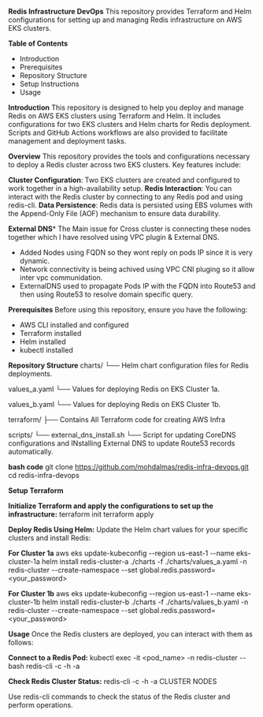 

**Redis Infrastructure DevOps**
This repository provides Terraform and Helm configurations for setting up and managing Redis infrastructure on AWS EKS clusters.

**Table of Contents**
- Introduction
- Prerequisites
- Repository Structure
- Setup Instructions
- Usage


**Introduction**
This repository is designed to help you deploy and manage Redis on AWS EKS clusters using Terraform and Helm. It includes configurations for two EKS clusters and Helm charts for Redis deployment. Scripts and GitHub Actions workflows are also provided to facilitate management and deployment tasks.

**Overview**
This repository provides the tools and configurations necessary to deploy a Redis cluster across two EKS clusters. Key features include:

**Cluster Configuration**: Two EKS clusters are created and configured to work together in a high-availability setup.
**Redis Interaction**: You can interact with the Redis cluster by connecting to any Redis pod and using redis-cli.
**Data Persistence**: Redis data is persisted using EBS volumes with the Append-Only File (AOF) mechanism to ensure data durability.

**External DNS***
The Main issue for Cross cluster is connecting these nodes together which I have resolved using VPC plugin & External DNS.
- Added Nodes using FQDN so they wont reply on pods IP since it is very dynamic.
- Network connectivity is being achived using VPC CNI pluging so it allow inter vpc communidation.
- ExternalDNS used to propagate Pods IP with the FQDN into Route53 and then using Route53 to resolve domain specific query.

**Prerequisites**
Before using this repository, ensure you have the following:

- AWS CLI installed and configured
- Terraform installed
- Helm installed
- kubectl installed

**Repository Structure**
charts/
    └── Helm chart configuration files for Redis deployments.

values_a.yaml
    └── Values for deploying Redis on EKS Cluster 1a.

values_b.yaml
    └── Values for deploying Redis on EKS Cluster 1b.

terraform/
    ├── Contains All Terraform code for creating AWS Infra

scripts/
    └── external_dns_install.sh
        └── Script for updating CoreDNS configurations and INstalling External DNS to update Route53 records automatically.


**bash code**
git clone https://github.com/mohdalmas/redis-infra-devops.git
cd redis-infra-devops

**Setup Terraform**

**Initialize Terraform and apply the configurations to set up the infrastructure:**
terraform init
terraform apply

**Deploy Redis Using Helm:**
Update the Helm chart values for your specific clusters and install Redis:

**For Cluster 1a**
aws eks update-kubeconfig --region us-east-1 --name eks-cluster-1a
helm install redis-cluster-a ./charts -f ./charts/values_a.yaml -n redis-cluster --create-namespace --set global.redis.password=<your_password>

**For Cluster 1b**
aws eks update-kubeconfig --region us-east-1 --name eks-cluster-1b
helm install redis-cluster-b ./charts -f ./charts/values_b.yaml -n redis-cluster --create-namespace --set global.redis.password=<your_password>

**Usage**
Once the Redis clusters are deployed, you can interact with them as follows:

**Connect to a Redis Pod:**
kubectl exec -it <pod_name> -n redis-cluster -- bash
redis-cli -c -h <headless-service or any service> -a <password>

**Check Redis Cluster Status:**
redis-cli -c -h <headless-service or any service> -a <password> CLUSTER NODES

Use redis-cli commands to check the status of the Redis cluster and perform operations.



